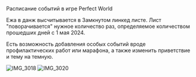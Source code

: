 Расписание событий в игре Perfect World

Ежа в данж высчитывается в Замкнутом линкед листе. Лист "поворачивается" нужное количество раз, 
определяемое количеством прошедших дней с 1 мая 2024.

Есть возможность добавления особых событий вроде профилактических работ или марафона,
а также изменить приветствие и тему на темную.

![IMG_3018](https://github.com/PvssPrt1998/SchedulePerfectWorld/assets/43918790/88c42897-e679-4137-b60a-64402e4ba32a)
![IMG_3020](https://github.com/PvssPrt1998/SchedulePerfectWorld/assets/43918790/0040c917-df23-4310-b142-94c09e4ae52c)
